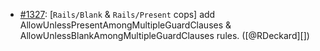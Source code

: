 * [#1327](https://github.com/rubocop/rubocop-rails/pull/1327): [`Rails/Blank` & `Rails/Present` cops] add AllowUnlessPresentAmongMultipleGuardClauses & AllowUnlessBlankAmongMultipleGuardClauses rules. ([@RDeckard][])
